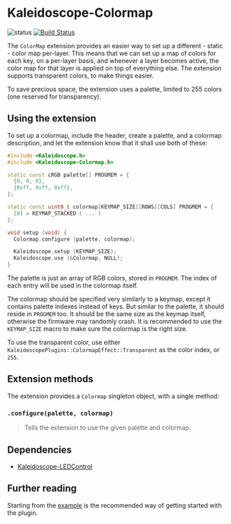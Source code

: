 # Kaleidoscope-Colormap

![status][st:stable] [![Build Status][travis:image]][travis:status]

 [travis:image]: https://travis-ci.org/keyboardio/Kaleidoscope-Colormap.svg?branch=master
 [travis:status]: https://travis-ci.org/keyboardio/Kaleidoscope-Colormap

 [st:stable]: https://img.shields.io/badge/stable-✔-black.png?style=flat&colorA=44cc11&colorB=494e52
 [st:broken]: https://img.shields.io/badge/broken-X-black.png?style=flat&colorA=e05d44&colorB=494e52
 [st:experimental]: https://img.shields.io/badge/experimental----black.png?style=flat&colorA=dfb317&colorB=494e52

The `ColorMap` extension provides an easier way to set up a different - static -
color map per-layer. This means that we can set up a map of colors for each key,
on a per-layer basis, and whenever a layer becomes active, the color map for
that layer is applied on top of everything else. The extension supports
transparent colors, to make things easier.

To save precious space, the extension uses a palette, limited to 255 colors (one
reserved for transparency).

## Using the extension

To set up a colormap, include the header, create a palette, and a colormap
description, and let the extension know that it shall use both of these:

```c++
#include <Kaleidoscope.h>
#include <Kaleidoscope-Colormap.h>

static const cRGB palette[] PROGMEM = {
  {0, 0, 0},
  {0xff, 0xff, 0xff},
};

static const uint8_t colormap[KEYMAP_SIZE][ROWS][COLS] PROGMEM = {
  [0] = KEYMAP_STACKED ( ... )
};

void setup (void) {
  Colormap.configure (palette, colormap);

  Kaleidoscope.setup (KEYMAP_SIZE);
  Kaleidoscope.use (&Colormap, NULL);
}
``` 

The palette is just an array of RGB colors, stored in `PROGMEM`. The index of
each entry will be used in the colormap itself.

The colormap should be specified very similarly to a keymap, except it contains
palette indexes instead of keys. But similar to the palette, it should reside in
`PROGMEM` too. It should be the same size as the keymap itself, otherwise the
firmware may randomly crash. It is recommended to use the `KEYMAP_SIZE` macro to
make sure the colormap is the right size.

To use the transparent color, use either
`KaleidoscopePlugins::ColormapEffect::Transparent` as the color index, or `255`.

## Extension methods

The extension provides a `Colormap` singleton object, with a single method:

### `.configure(palette, colormap)`

> Tells the extension to use the given palette and colormap.

## Dependencies

* [Kaleidoscope-LEDControl](https://github.com/keyboardio/Kaleidoscope-LEDControl)

## Further reading

Starting from the [example][plugin:example] is the recommended way of getting
started with the plugin.

 [plugin:example]: https://github.com/keyboardio/Kaleidoscope-Colormap/blob/master/examples/Colormap/Colormap.ino
